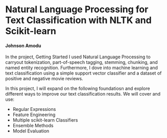 # Natural Language Processing for Text Classification with NLTK and Scikit-learn
#### Johnson Amodu
In the project, Getting Started I used Natural Language Processing to carryout tokenization, part-of-speech tagging, stemming, chunking, and named entity recognition. Furthermore, I dove into machine learning and text classification using a simple support vector classifier and a dataset of positive and negative movie reviews.

In this project, I will expand on the following foundatiosn and explore different ways to improve our text classification results. We will cover and use:

<ul>
<li>Regular Expressions
<li>Feature Engineering
<li>Multiple scikit-learn Classifiers
<li>Ensemble Methods
<li>Model Evaluation
</ul>
